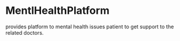 # MentlHealthPlatform
provides platform to mental health  issues patient to get support to the related doctors.
